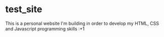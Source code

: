 # test_site
This is a personal website I'm building in order to develop my HTML, CSS and Javascript programming skills :+1
